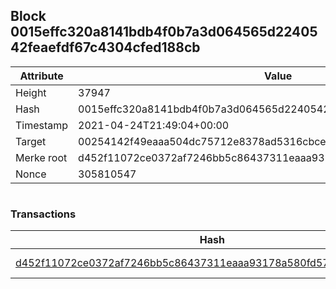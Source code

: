 ## Block 0015effc320a8141bdb4f0b7a3d064565d2240542feaefdf67c4304cfed188cb

Attribute | Value
--- | ---
Height | 37947
Hash | 0015effc320a8141bdb4f0b7a3d064565d2240542feaefdf67c4304cfed188cb
Timestamp | 2021-04-24T21:49:04+00:00
Target | 00254142f49eaaa504dc75712e8378ad5316cbcead634704b3734b6271167cc4
Merke root | d452f11072ce0372af7246bb5c86437311eaaa93178a580fd57592ab6699caca
Nonce | 305810547

```

```

### Transactions

Hash | Amount
--- | ---
[d452f11072ce0372af7246bb5c86437311eaaa93178a580fd57592ab6699caca](d452f11072ce0372af7246bb5c86437311eaaa93178a580fd57592ab6699caca.md) | 10.00000000 SKEPTI 
